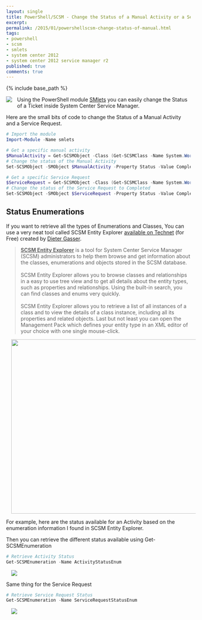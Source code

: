 ```yaml
---
layout: single
title: PowerShell/SCSM - Change the Status of a Manual Activity or a Service Request.
excerpt: 
permalink: /2015/01/powershellscsm-change-status-of-manual.html
tags: 
- powershell
- scsm
- smlets
- system center 2012
- system center 2012 service manager r2
published: true
comments: true
---
```

{% include base_path %}

<a href="http://1.bp.blogspot.com/-8bFyb29nsMA/U_kuiKKDt8I/AAAAAAABnZw/ij11ovxajUc/s1600/SCSM_128x128x32.png" imageanchor="1" style="clear: left; float: left; margin-bottom: 1em; margin-right: 1em;"><img border="0" src="http://1.bp.blogspot.com/-8bFyb29nsMA/U_kuiKKDt8I/AAAAAAABnZw/ij11ovxajUc/s1600/SCSM_128x128x32.png" /></a>Using the PowerShell module <a href="https://smlets.codeplex.com/" target="_blank">SMlets</a> you can easily change the Status of a Ticket inside System Center Service Manager.

Here are the small bits of code to change the Status of a Manual Activity and a Service Request.

```powershell
# Import the module
Import-Module -Name smlets

# Get a specific manual activity
$ManualActivity = Get-SCSMObject -Class (Get-SCSMClass -Name System.WorkItem.Activity.ManualActivity$) -filter "ID -eq MA51163"
# Change the status of the Manual Activity
Set-SCSMObject -SMObject $ManualActivity -Property Status -Value Completed

# Get a specific Service Request
$ServiceRequest = Get-SCSMObject -Class (Get-SCSMClass -Name System.WorkItem.ServiceRequest$) -filter "ID -eq SR51160"
# Change the status of the Service Request to Completed
Set-SCSMObject -SMObject $ServiceRequest -Property Status -Value Completed
```

## Status Enumerations

If you want to retrieve all the types of Enumerations and Classes, You can use a very neat tool called SCSM Entity Explorer <a href="https://gallery.technet.microsoft.com/SCSM-Entity-Explorer-68b86bd2" target="_blank">available on Technet</a> (for Free) created by <a href="http://blog.dietergasser.com/2014/05/08/scsm-entity-explorer/" target="_blank">Dieter Gasser</a>.

> <b><u>SCSM Entity Explorer</u></b> is a tool for System Center Service Manager (SCSM) administrators to help them browse and get information about the classes, enumerations and objects stored in the SCSM database.
<br><br>SCSM Entity Explorer allows you to browse classes and relationships in a easy to use tree view and to get all details about the entity types, such as properties and relationships. Using the built-in search, you can find classes and enums very quickly.<br><br>SCSM Entity Explorer allows you to retrieve a list of all instances of a class and to view the details of a class instance, including all its properties and related objects.  Last but not least you can open the Management Pack which defines your entity type in an XML editor of your choice with one single mouse-click. 

<a href="http://4.bp.blogspot.com/-h2M1GfTFaFg/VLnJHbhe3VI/AAAAAAABrC4/46NuVcSu8hQ/s1600/SCSM_Entity_Explorer.png" imageanchor="1" style="margin-left: 1em; margin-right: 1em;"><img border="0" src="http://4.bp.blogspot.com/-h2M1GfTFaFg/VLnJHbhe3VI/AAAAAAABrC4/46NuVcSu8hQ/s1600/SCSM_Entity_Explorer.png" height="475" width="640" /></a></div>

For example, here are the status available for an Activity based on the enumeration information I found in SCSM Entity Explorer.

Then you can retrieve the different status available using Get-SCSMEnumeration

```powershell
# Retrieve Activity Status
Get-SCSMEnumeration -Name ActivityStatusEnum
```

<a href="http://4.bp.blogspot.com/-ycI3BxF-erc/VLnJCSfPwqI/AAAAAAABrCw/v44QuhNHWlc/s1600/PowerShell_SCSM-Enumeration_Activity_Status.png" imageanchor="1" style="margin-left: 1em; margin-right: 1em;"><img border="0" src="http://4.bp.blogspot.com/-ycI3BxF-erc/VLnJCSfPwqI/AAAAAAABrCw/v44QuhNHWlc/s1600/PowerShell_SCSM-Enumeration_Activity_Status.png" /></a></div>

Same thing for the Service Request

```powershell
# Retrieve Service Request Status
Get-SCSMEnumeration -Name ServiceRequestStatusEnum
```

<a href="http://1.bp.blogspot.com/-qNh6Jlblfw4/VLnJOgNctII/AAAAAAABrDA/mSR718DiLNw/s1600/PowerShell_SCSM-Enumeration_ServiceRequest_Status.png" imageanchor="1" style="margin-left: 1em; margin-right: 1em;"><img border="0" src="http://1.bp.blogspot.com/-qNh6Jlblfw4/VLnJOgNctII/AAAAAAABrDA/mSR718DiLNw/s1600/PowerShell_SCSM-Enumeration_ServiceRequest_Status.png" /></a>